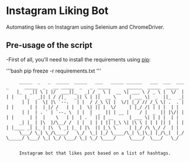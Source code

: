 # Instagram Liking Bot

Automating likes on Instagram using Selenium and ChromeDriver.

## Pre-usage of the script

 -First of all, you'll need to install the requirements using [pip](https://pip.pypa.io/en/stable/):
 
 '''bash
pip freeze -r requirements.txt
'''

         _____  _   _  _____  _____   ___   _____ ______   ___  ___  ___      _      _____  _   __ _____  _   _  _____      ______  _____  _____
        |_   _|| \ | |/  ___||_   _| / _ \ |  __ \| ___ \ / _ \ |  \/  |     | |    |_   _|| | / /|_   _|| \ | ||  __ \     | ___ \|  _  ||_   _|
          | |  |  \| |\ `--.   | |  / /_\ \| |  \/| |_/ // /_\ \| .  . |     | |      | |  | |/ /   | |  |  \| || |  \/     | |_/ /| | | |  | |
          | |  | . ` | `--. \  | |  |  _  || | __ |    / |  _  || |\/| |     | |      | |  |    \   | |  | . ` || | __      | ___ \| | | |  | |
         _| |_ | |\  |/\__/ /  | |  | | | || |_\ \| |\ \ | | | || |  | |     | |____ _| |_ | |\  \ _| |_ | |\  || |_\ \     | |_/ /\ \_/ /  | |
         \___/ \_| \_/\____/   \_/  \_| |_/ \____/\_| \_|\_| |_/\_|  |_/     \_____/ \___/ \_| \_/ \___/ \_| \_/ \____/     \____/  \___/   \_/


         Instagram bot that likes post based on a list of hashtags.
